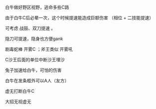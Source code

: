 白牛做好野区视野，逃命多些C路

由于白牛C后必晕一次，这个时候提速能造成巨额伤害 （相位 + 二技能提速）

可考虑 战鼓、双刀提速 。

隐刀可提速，隐身也方便gank

剧毒蛇棒 开雾C ；斧王类似 开雾吼

C沙王后面的单位中断沙王埋沙

兔子加速给白牛，可怕的伤害

白牛在发条框外可以A人（友方）

虚无打断白牛C

大招无视虚无
